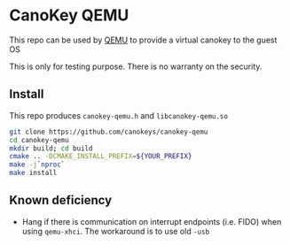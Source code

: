 # CanoKey QEMU

This repo can be used by [QEMU](https://github.com/canokeys/qemu) to provide a virtual canokey to the guest OS

This is only for testing purpose. There is no warranty on the security.

## Install

This repo produces `canokey-qemu.h` and `libcanokey-qemu.so`

```bash
git clone https://github.com/canokeys/canokey-qemu
cd canokey-qemu
mkdir build; cd build
cmake .. -DCMAKE_INSTALL_PREFIX=${YOUR_PREFIX}
make -j`nproc`
make install
```

## Known deficiency

* Hang if there is communication on interrupt endpoints (i.e. FIDO) when using `qemu-xhci`. The workaround is to use old `-usb`
